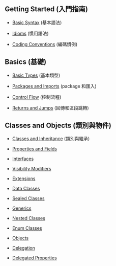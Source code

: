 ## Getting Started (入門指南)

- [Basic Syntax](pages/docs/reference/basic-syntax.md) (基本語法)

- [Idioms](pages/docs/reference/idioms.md) (慣用語法)

- [Coding Conventions](pages/docs/reference/coding-conventions.md) (編碼慣例)

## Basics (基礎)

- [Basic Types](pages/docs/reference/basic-types.md) (基本類型)

- [Packages and Imports](pages/docs/reference/packages.md) (package 和匯入)

- [Control Flow](pages/docs/reference/control-flow.md) (控制流程)

- [Returns and Jumps](pages/docs/reference/returns.md) (回傳和區段跳轉)


## Classes and Objects (類別與物件)

- [Classes and Inheritance](pages/docs/reference/classes.md) (類別與繼承)

- [Properties and Fields](pages/docs/reference/properties.md)

- [Interfaces](pages/docs/reference/interfaces.md)

- [Visibility Modifiers](pages/docs/reference/visibility-modifiers.md)

- [Extensions](pages/docs/reference/extensions.md)

- [Data Classes](pages/docs/reference/data-classes.md)

- [Sealed Classes](pages/docs/reference/sealed-classes.md)

- [Generics](pages/docs/reference/generics.md)

- [Nested Classes](pages/docs/reference/nested-classes.md)

- [Enum Classes](pages/docs/reference/enum-classes.md)

- [Objects](pages/docs/reference/objects.md)

- [Delegation](pages/docs/reference/delegation.md)

- [Delegated Properties](pages/docs/reference/delegated-properties.md)


